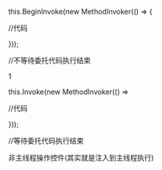 this.BeginInvoke(new MethodInvoker(() =\> {

//代码

}));

//不等待委托代码执行结束

1

this.Invoke(new MethodInvoker(() =\>

//代码

}));

//等待委托代码执行结束

非主线程操作控件(其实就是注入到主线程执行)


